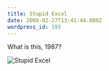 ```yaml
---
title: Stupid Excel
date: 2008-02-27T13:41:44.000Z
wordpress_id: 193
---
```


What is this, 1987?

![Stupid Excel](http://www.pascal.com/diary/wp-content/uploads/2008/02/stupid-excel.gif)


